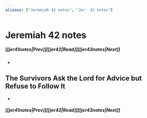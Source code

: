 ```yaml
---
aliases: ["Jeremiah 42 notes", "Jer. 42 notes"]
---
```

# Jeremiah 42 notes
##### <span class=arrow-left></span>[[jer41notes|Prev]]<span class=navigation-separator></span>[[jer42|Read]]<span class=navigation-separator></span>[[jer43notes|Next]]<span class=arrow-right></span>
- 
## The Survivors Ask the Lord for Advice but Refuse to Follow It
- 
##### <span class=arrow-left></span>[[jer41notes|Prev]]<span class=navigation-separator></span>[[jer42|Read]]<span class=navigation-separator></span>[[jer43notes|Next]]<span class=arrow-right></span>